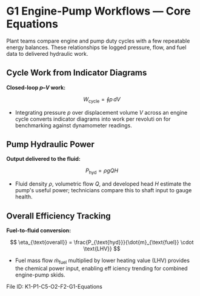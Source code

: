 # G1 Engine-Pump Workflows — Core Equations

Plant teams compare engine and pump duty cycles with a few repeatable energy balances. These relationships tie logged pressure,
 flow, and fuel data to delivered hydraulic work.

## Cycle Work from Indicator Diagrams
**Closed-loop $p$–$V$ work:**

$$
W_{\text{cycle}} = \oint p \, dV
$$

- Integrating pressure $p$ over displacement volume $V$ across an engine cycle converts indicator diagrams into work per revoluti
on for benchmarking against dynamometer readings.

## Pump Hydraulic Power
**Output delivered to the fluid:**

$$
P_{\text{hyd}} = \rho g Q H
$$

- Fluid density $\rho$, volumetric flow $Q$, and developed head $H$ estimate the pump's useful power; technicians compare this to
 shaft input to gauge health.

## Overall Efficiency Tracking
**Fuel-to-fluid conversion:**

$$
\eta_{\text{overall}} = \frac{P_{\text{hyd}}}{\dot{m}_{\text{fuel}} \cdot \text{LHV}}
$$

- Fuel mass flow $\dot{m}_{\text{fuel}}$ multiplied by lower heating value (LHV) provides the chemical power input, enabling eff
iciency trending for combined engine-pump skids.

File ID: K1-P1-C5-O2-F2-G1-Equations

